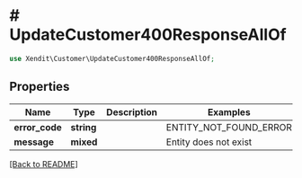 # # UpdateCustomer400ResponseAllOf


```php
use Xendit\Customer\UpdateCustomer400ResponseAllOf;
```
## Properties

| Name | Type | Description | Examples | Notes |
| ------------ | ------------- | ------------- | ------------- | -------------|
| **error_code** | **string** |  | ENTITY_NOT_FOUND_ERROR |  [optional] |
| **message** | **mixed** |  | Entity does not exist |  [optional] |


[[Back to README]](../../README.md)
